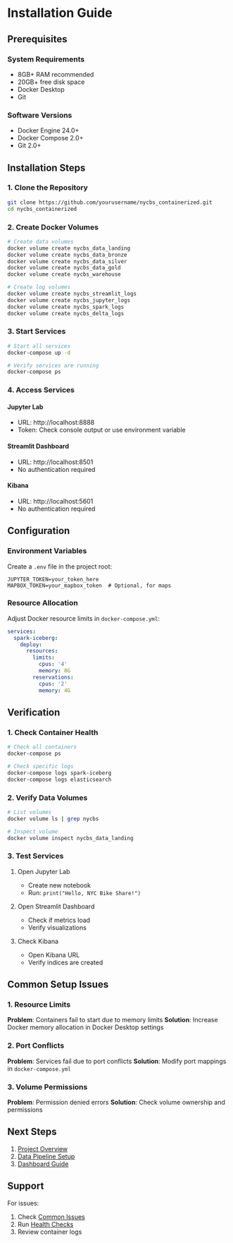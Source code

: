 # Installation Guide

## Prerequisites

### System Requirements
- 8GB+ RAM recommended
- 20GB+ free disk space
- Docker Desktop
- Git

### Software Versions
- Docker Engine 24.0+
- Docker Compose 2.0+
- Git 2.0+

## Installation Steps

### 1. Clone the Repository
```bash
git clone https://github.com/yourusername/nycbs_containerized.git
cd nycbs_containerized
```

### 2. Create Docker Volumes
```bash
# Create data volumes
docker volume create nycbs_data_landing
docker volume create nycbs_data_bronze
docker volume create nycbs_data_silver
docker volume create nycbs_data_gold
docker volume create nycbs_warehouse

# Create log volumes
docker volume create nycbs_streamlit_logs
docker volume create nycbs_jupyter_logs
docker volume create nycbs_spark_logs
docker volume create nycbs_delta_logs
```

### 3. Start Services
```bash
# Start all services
docker-compose up -d

# Verify services are running
docker-compose ps
```

### 4. Access Services

#### Jupyter Lab
- URL: http://localhost:8888
- Token: Check console output or use environment variable

#### Streamlit Dashboard
- URL: http://localhost:8501
- No authentication required

#### Kibana
- URL: http://localhost:5601
- No authentication required

## Configuration

### Environment Variables
Create a `.env` file in the project root:
```env
JUPYTER_TOKEN=your_token_here
MAPBOX_TOKEN=your_mapbox_token  # Optional, for maps
```

### Resource Allocation
Adjust Docker resource limits in `docker-compose.yml`:
```yaml
services:
  spark-iceberg:
    deploy:
      resources:
        limits:
          cpus: '4'
          memory: 8G
        reservations:
          cpus: '2'
          memory: 4G
```

## Verification

### 1. Check Container Health
```bash
# Check all containers
docker-compose ps

# Check specific logs
docker-compose logs spark-iceberg
docker-compose logs elasticsearch
```

### 2. Verify Data Volumes
```bash
# List volumes
docker volume ls | grep nycbs

# Inspect volume
docker volume inspect nycbs_data_landing
```

### 3. Test Services
1. Open Jupyter Lab
   - Create new notebook
   - Run: `print("Hello, NYC Bike Share!")`

2. Open Streamlit Dashboard
   - Check if metrics load
   - Verify visualizations

3. Check Kibana
   - Open Kibana URL
   - Verify indices are created

## Common Setup Issues

### 1. Resource Limits
**Problem**: Containers fail to start due to memory limits
**Solution**: Increase Docker memory allocation in Docker Desktop settings

### 2. Port Conflicts
**Problem**: Services fail due to port conflicts
**Solution**: Modify port mappings in `docker-compose.yml`

### 3. Volume Permissions
**Problem**: Permission denied errors
**Solution**: Check volume ownership and permissions

## Next Steps

1. [Project Overview](overview.md)
2. [Data Pipeline Setup](../3_data_pipeline/architecture.md)
3. [Dashboard Guide](../4_analytics/dashboard.md)

## Support

For issues:
1. Check [Common Issues](../6_troubleshooting/common_issues.md)
2. Run [Health Checks](../6_troubleshooting/health_checks.md)
3. Review container logs 